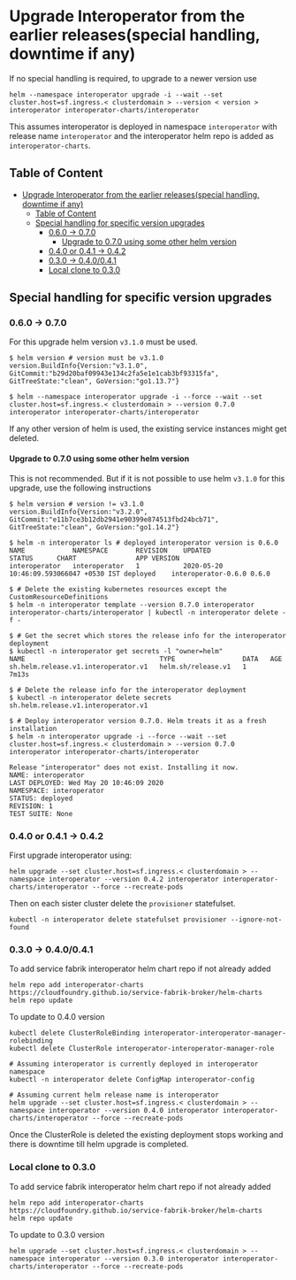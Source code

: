 # Upgrade Interoperator from the earlier releases(special handling, downtime if any)

If no special handling is required, to upgrade to a newer version use
```shell
helm --namespace interoperator upgrade -i --wait --set cluster.host=sf.ingress.< clusterdomain > --version < version > interoperator interoperator-charts/interoperator
```
This assumes interoperator is deployed in namespace `interoperator` with release name `interoperator` and the interoperator helm repo is added as `interoperator-charts`.

## Table of Content
- [Upgrade Interoperator from the earlier releases(special handling, downtime if any)](#upgrade-interoperator-from-the-earlier-releasesspecial-handling-downtime-if-any)
  - [Table of Content](#table-of-content)
  - [Special handling for specific version upgrades](#special-handling-for-specific-version-upgrades)
    - [0.6.0 -> 0.7.0](#060---070)
      - [Upgrade to 0.7.0 using some other helm version](#upgrade-to-070-using-some-other-helm-version)
    - [0.4.0 or 0.4.1 -> 0.4.2](#040-or-041---042)
    - [0.3.0 -> 0.4.0/0.4.1](#030---040041)
    - [Local clone to 0.3.0](#local-clone-to-030)

## Special handling for specific version upgrades

### 0.6.0 -> 0.7.0
For this upgrade helm version `v3.1.0` must be used. 
```shell
$ helm version # version must be v3.1.0
version.BuildInfo{Version:"v3.1.0", GitCommit:"b29d20baf09943e134c2fa5e1e1cab3bf93315fa", GitTreeState:"clean", GoVersion:"go1.13.7"}

$ helm --namespace interoperator upgrade -i --force --wait --set cluster.host=sf.ingress.< clusterdomain > --version 0.7.0 interoperator interoperator-charts/interoperator
```

If any other version of helm is used, the existing service instances might get deleted.

#### Upgrade to 0.7.0 using some other helm version
This is not recommended. But if it is not possible to use helm `v3.1.0` for this upgrade, use the following instructions
```shell
$ helm version # version != v3.1.0
version.BuildInfo{Version:"v3.2.0", GitCommit:"e11b7ce3b12db2941e90399e874513fbd24bcb71", GitTreeState:"clean", GoVersion:"go1.14.2"}

$ helm -n interoperator ls # deployed interoperator version is 0.6.0
NAME         	NAMESPACE    	REVISION	UPDATED                                	STATUS  	CHART              	APP VERSION
interoperator	interoperator	1       	2020-05-20 10:46:09.593066047 +0530 IST	deployed	interoperator-0.6.0	0.6.0

$ # Delete the existing kubernetes resources except the CustomResourceDefinitions
$ helm -n interoperator template --version 0.7.0 interoperator interoperator-charts/interoperator | kubectl -n interoperator delete -f -

$ # Get the secret which stores the release info for the interoperator deployment
$ kubectl -n interoperator get secrets -l "owner=helm"
NAME                                  TYPE                 DATA   AGE
sh.helm.release.v1.interoperator.v1   helm.sh/release.v1   1      7m13s

$ # Delete the release info for the interoperator deployment
$ kubectl -n interoperator delete secrets sh.helm.release.v1.interoperator.v1

$ # Deploy interoperator version 0.7.0. Helm treats it as a fresh installation
$ helm -n interoperator upgrade -i --force --wait --set cluster.host=sf.ingress.< clusterdomain > --version 0.7.0 interoperator interoperator-charts/interoperator

Release "interoperator" does not exist. Installing it now.
NAME: interoperator
LAST DEPLOYED: Wed May 20 10:46:09 2020
NAMESPACE: interoperator
STATUS: deployed
REVISION: 1
TEST SUITE: None
```

### 0.4.0 or 0.4.1 -> 0.4.2
First upgrade interoperator using:
```shell
helm upgrade --set cluster.host=sf.ingress.< clusterdomain > --namespace interoperator --version 0.4.2 interoperator interoperator-charts/interoperator --force --recreate-pods
```

Then on each sister cluster delete the `provisioner` statefulset.
```shell
kubectl -n interoperator delete statefulset provisioner --ignore-not-found
```

### 0.3.0 -> 0.4.0/0.4.1

To add service fabrik interoperator helm chart repo if not already added
```shell
helm repo add interoperator-charts https://cloudfoundry.github.io/service-fabrik-broker/helm-charts
helm repo update
```

To update to 0.4.0 version
```shell
kubectl delete ClusterRoleBinding interoperator-interoperator-manager-rolebinding
kubectl delete ClusterRole interoperator-interoperator-manager-role

# Assuming interoperator is currently deployed in interoperator namespace
kubectl -n interoperator delete ConfigMap interoperator-config

# Assuming current helm release name is interoperator 
helm upgrade --set cluster.host=sf.ingress.< clusterdomain > --namespace interoperator --version 0.4.0 interoperator interoperator-charts/interoperator --force --recreate-pods
```
Once the ClusterRole is deleted the existing deployment stops working and there is downtime till helm upgrade is completed.

### Local clone to 0.3.0

To add service fabrik interoperator helm chart repo if not already added
```shell
helm repo add interoperator-charts https://cloudfoundry.github.io/service-fabrik-broker/helm-charts
helm repo update
```

To update to 0.3.0 version
```shell
helm upgrade --set cluster.host=sf.ingress.< clusterdomain > --namespace interoperator --version 0.3.0 interoperator interoperator-charts/interoperator --force --recreate-pods
```
